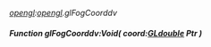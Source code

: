 _[opengl](../../modules/opengl/opengl-module.md):[opengl](../../modules/opengl/opengl-module.md).glFogCoorddv_
##### Function glFogCoorddv:Void( coord:[GLdouble](../../modules/opengl/opengl-gldouble.md) Ptr )
